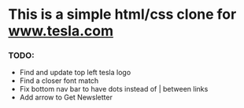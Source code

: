 # This is a simple html/css clone for www.tesla.com

### TODO:

- Find and update top left tesla logo
- Find a closer font match
- Fix bottom nav bar to have dots instead of | between links
- Add arrow to Get Newsletter